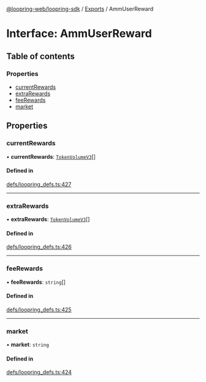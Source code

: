 [@loopring-web/loopring-sdk](../README.md) / [Exports](../modules.md) / AmmUserReward

# Interface: AmmUserReward

## Table of contents

### Properties

- [currentRewards](AmmUserReward.md#currentrewards)
- [extraRewards](AmmUserReward.md#extrarewards)
- [feeRewards](AmmUserReward.md#feerewards)
- [market](AmmUserReward.md#market)

## Properties

### currentRewards

• **currentRewards**: [`TokenVolumeV3`](TokenVolumeV3.md)[]

#### Defined in

[defs/loopring_defs.ts:427](https://github.com/Loopring/loopring_sdk/blob/2ea32ee/src/defs/loopring_defs.ts#L427)

___

### extraRewards

• **extraRewards**: [`TokenVolumeV3`](TokenVolumeV3.md)[]

#### Defined in

[defs/loopring_defs.ts:426](https://github.com/Loopring/loopring_sdk/blob/2ea32ee/src/defs/loopring_defs.ts#L426)

___

### feeRewards

• **feeRewards**: `string`[]

#### Defined in

[defs/loopring_defs.ts:425](https://github.com/Loopring/loopring_sdk/blob/2ea32ee/src/defs/loopring_defs.ts#L425)

___

### market

• **market**: `string`

#### Defined in

[defs/loopring_defs.ts:424](https://github.com/Loopring/loopring_sdk/blob/2ea32ee/src/defs/loopring_defs.ts#L424)
